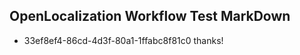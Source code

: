 ## OpenLocalization Workflow Test MarkDown
* 33ef8ef4-86cd-4d3f-80a1-1ffabc8f81c0 thanks!

<!--HONumber=Sep16_HO1-->


